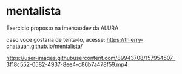 # mentalista
Exercicio proposto na imersaodev da ALURA

caso voce gostaria de tenta-lo, acesse: https://thierry-chatauan.github.io/mentalista/

https://user-images.githubusercontent.com/89943708/157954507-3f18c552-0582-4937-8ee4-c86b7a478f59.mp4

